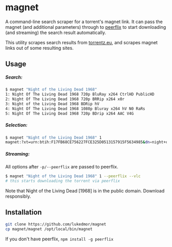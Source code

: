 # magnet

A command-line search scraper for a torrent's magnet link. It can pass the magnet (and additional parameters) through to [peerflix](http://github.com/mafintosh/peerflix) to start downloading (and streaming) the search result automatically.

This utility scrapes search results from [torrentz.eu](http://www.torrentz.eu), and scrapes magnet links out of some resulting sites.

## Usage

##### Search:
```bash
$ magnet "Night of the Living Dead 1968"
1: Night Of The Living Dead 1968 720p BluRay x264 CtrlHD PublicHD
2: Night Of The Living Dead 1968 720p BRRip x264 x0r
3: Night of the Living Dead 1968 BDRip hV
4: Night Of The Living Dead 1968 1080p Bluray x264 hV N0 RaRs
5: Night Of The Living Dead 1968 720p BDrip x264 AAC V4G
```

##### Selection:
```bash
$ magnet "Night of the Living Dead 1968" 1
magnet:?xt=urn:btih:F17FB68CE756227FCE325D0513157915F5634985&dn=night+of+the+living+dead+1968+720p+brrip+x264+x0r&tr=udp%3A%2F%2Fopen.demonii.com%3A1337%2Fannounce
```

##### Streaming:
All options after `-p/--peerflix` are passed to peerflix.
```bash
$ magnet "Night of the Living Dead 1968" 1 --peerflix --vlc
# this starts downloading the torrent via peerflix
```

Note that Night of the Living Dead [1968] is in the public domain. Download responsibly.

## Installation

```bash
git clone https://github.com/lukedmor/magnet
cp magnet/magnet /opt/local/bin/magnet
```

If you don't have peerflix, `npm install -g peerflix`
